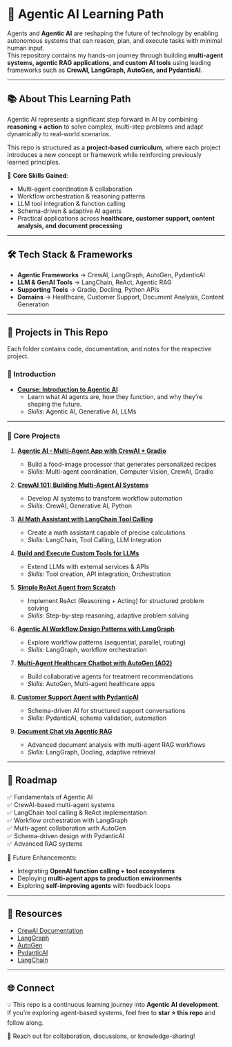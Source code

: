 # 🚀 Agentic AI Learning Path  

Agents and **Agentic AI** are reshaping the future of technology by enabling autonomous systems that can reason, plan, and execute tasks with minimal human input.  
This repository contains my hands-on journey through building **multi-agent systems, agentic RAG applications, and custom AI tools** using leading frameworks such as **CrewAI, LangGraph, AutoGen, and PydanticAI**.  

---

## 📚 About This Learning Path  

Agentic AI represents a significant step forward in AI by combining **reasoning + action** to solve complex, multi-step problems and adapt dynamically to real-world scenarios.  

This repo is structured as a **project-based curriculum**, where each project introduces a new concept or framework while reinforcing previously learned principles.  

🔑 **Core Skills Gained**:  
- Multi-agent coordination & collaboration  
- Workflow orchestration & reasoning patterns  
- LLM tool integration & function calling  
- Schema-driven & adaptive AI agents  
- Practical applications across **healthcare, customer support, content analysis, and document processing**  

---

## 🛠️ Tech Stack & Frameworks  

- **Agentic Frameworks** → CrewAI, LangGraph, AutoGen, PydanticAI  
- **LLM & GenAI Tools** → LangChain, ReAct, Agentic RAG  
- **Supporting Tools** → Gradio, Docling, Python APIs  
- **Domains** → Healthcare, Customer Support, Document Analysis, Content Generation  

---

## 📂 Projects in This Repo  

Each folder contains code, documentation, and notes for the respective project.  

### 🌟 Introduction  
- **[Course: Introduction to Agentic AI](./01-introduction-to-agentic-ai/)**  
  - Learn what AI agents are, how they function, and why they’re shaping the future.  
  - *Skills:* Agentic AI, Generative AI, LLMs  

---

### 🤖 Core Projects  

1. **[Agentic AI - Multi-Agent App with CrewAI + Gradio](./02-multi-agent-app-crewai-gradio/)**  
   - Build a food-image processor that generates personalized recipes  
   - *Skills:* Multi-agent coordination, Computer Vision, CrewAI, Gradio  

2. **[CrewAI 101: Building Multi-Agent AI Systems](./03-crewai-101/)**  
   - Develop AI systems to transform workflow automation  
   - *Skills:* CrewAI, Generative AI, Python  

3. **[AI Math Assistant with LangChain Tool Calling](./04-math-assistant-langchain/)**  
   - Create a math assistant capable of precise calculations  
   - *Skills:* LangChain, Tool Calling, LLM Integration  

4. **[Build and Execute Custom Tools for LLMs](./05-custom-llm-tools/)**  
   - Extend LLMs with external services & APIs  
   - *Skills:* Tool creation, API integration, Orchestration  

5. **[Simple ReAct Agent from Scratch](./06-simple-react-agent/)**  
   - Implement ReAct (Reasoning + Acting) for structured problem solving  
   - *Skills:* Step-by-step reasoning, adaptive problem solving  

6. **[Agentic AI Workflow Design Patterns with LangGraph](./07-langgraph-design-patterns/)**  
   - Explore workflow patterns (sequential, parallel, routing)  
   - *Skills:* LangGraph, workflow orchestration  

7. **[Multi-Agent Healthcare Chatbot with AutoGen (AG2)](./08-healthcare-chatbot-autogen/)**  
   - Build collaborative agents for treatment recommendations  
   - *Skills:* AutoGen, Multi-agent healthcare apps  

8. **[Customer Support Agent with PydanticAI](./09-pydanticai-customer-support/)**  
   - Schema-driven AI for structured support conversations  
   - *Skills:* PydanticAI, schema validation, automation  

9. **[Document Chat via Agentic RAG](./10-agentic-rag-docchat/)**  
   - Advanced document analysis with multi-agent RAG workflows  
   - *Skills:* LangGraph, Docling, adaptive retrieval  

---

## 🧭 Roadmap  

✅ Fundamentals of Agentic AI  
✅ CrewAI-based multi-agent systems  
✅ LangChain tool calling & ReAct implementation  
✅ Workflow orchestration with LangGraph  
✅ Multi-agent collaboration with AutoGen  
✅ Schema-driven design with PydanticAI  
✅ Advanced RAG systems  

🚧 Future Enhancements:  
- Integrating **OpenAI function calling + tool ecosystems**  
- Deploying **multi-agent apps to production environments**  
- Exploring **self-improving agents** with feedback loops  

---

## 📖 Resources  

- [CrewAI Documentation](https://docs.crewai.com/)  
- [LangGraph](https://www.langchain.com/langgraph)  
- [AutoGen](https://microsoft.github.io/autogen/)  
- [PydanticAI](https://ai.pydantic.dev/)  
- [LangChain](https://www.langchain.com/)  

---

## 🌐 Connect  

💡 This repo is a continuous learning journey into **Agentic AI development**.  
If you’re exploring agent-based systems, feel free to **star ⭐ this repo** and follow along.  

📩 Reach out for collaboration, discussions, or knowledge-sharing!  

